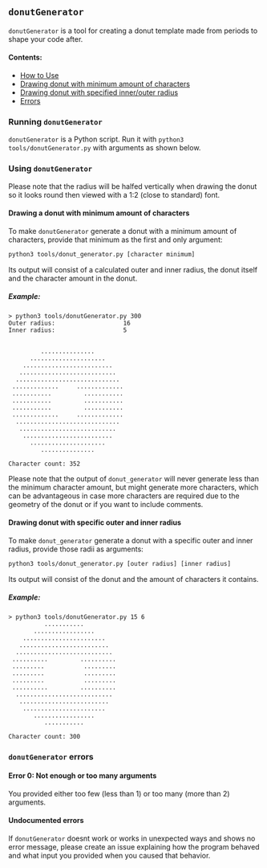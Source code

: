 ## `donutGenerator`

`donutGenerator` is a tool for creating a donut template made from periods to shape your code after.

#### Contents:
* [How to Use](#running-donutgenerator)
* [Drawing donut with minimum amount of characters](#drawing-a-donut-with-minimum-amount-of-characters)
* [Drawing donut with specified inner/outer radius](#drawing-donut-with-specific-outer-and-inner-radius)
* [Errors](#donutgenerator-errors)

### Running `donutGenerator`

`donutGenerator` is a Python script. Run it with `python3 tools/donutGenerator.py` with arguments as shown below.

### Using `donutGenerator`

Please note that the radius will be halfed vertically when drawing the donut so it looks round then viewed with a 1:2 (close to standard) font.

#### Drawing a donut with minimum amount of characters

To make `donutGenerator` generate a donut with a minimum amount of characters, provide that minimum as the first and only argument:
```bash
python3 tools/donut_generator.py [character minimum]
```

Its output will consist of a calculated outer and inner radius, the donut itself and the character amount in the donut.  

##### Example:
```
> python3 tools/donutGenerator.py 300
Outer radius:                   16
Inner radius:                   5

                                
         ...............        
      .....................     
    .........................   
   ...........................  
  ............................. 
 .............     .............
 ...........         ...........
 ...........         ...........
 ...........         ...........
 .............     .............
  ............................. 
   ...........................  
    .........................   
      .....................     
         ...............        

Character count: 352
```

Please note that the output of `donut_generator` will never generate less than the minimum character amount, but might generate more characters, which can be advantageous in case more characters are required due to the geometry of the donut or if you want to include comments.

#### Drawing donut with specific outer and inner radius

To make `donut_generator` generate a donut with a specific outer and inner radius, provide those radii as arguments:
```bash
python3 tools/donut_generator.py [outer radius] [inner radius]
```

Its output will consist of the donut and the amount of characters it contains.  

##### Example:

```
> python3 tools/donutGenerator.py 15 6
          ...........         
       .................      
    .......................   
   .........................  
  ........................... 
 ..........         ..........
 .........           .........
 .........           .........
 .........           .........
 ..........         ..........
  ........................... 
   .........................  
    .......................   
       .................      
          ...........         

Character count: 300
```

### `donutGenerator` errors

#### Error 0: Not enough or too many arguments

You provided either too few (less than 1) or too many (more than 2) arguments.

#### Undocumented errors

If `donutGenerator` doesnt work or works in unexpected ways and shows no error message, please create an issue explaining how the program behaved and what input you provided when you caused that behavior.
